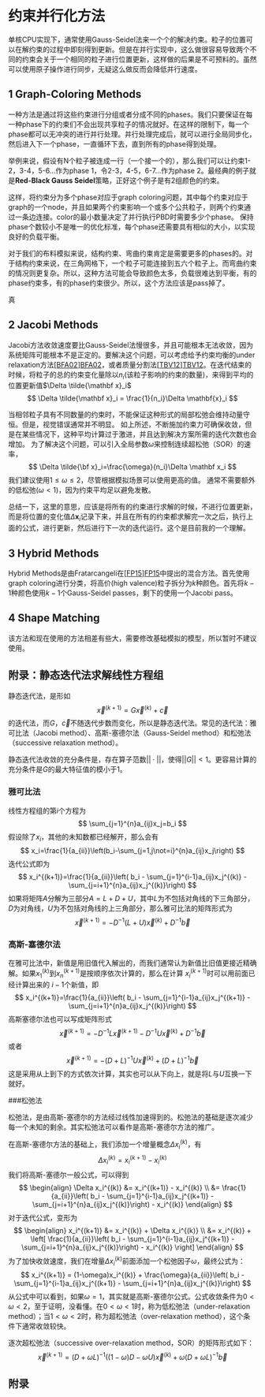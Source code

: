 # 约束并行化方法

单核CPU实现下，通常使用Gauss-Seidel法来一个个的解决约束。粒子的位置可以在解约束的过程中即刻得到更新。但是在并行实现中，这么做很容易导致两个不同的约束会关于一个相同的粒子进行位置更新，这样做的后果是不可预料的。虽然可以使用原子操作进行同步，无疑这么做反而会降低并行速度。

## 1 Graph-Coloring Methods

一种方法是通过将这些约束进行分组或者分成不同的phases。我们只要保证在每一种phase下的约束们不会出现共享粒子的情况就好。在这样的限制下，每一个phase都可以无冲突的进行并行处理。并行处理完成后，就可以进行全局同步化，然后进入下一个phase，一直循环下去，直到所有的phase得到处理。

举例来说，假设有N个粒子被连成一行（一个接一个的），那么我们可以让约束1-2，3-4，5-6...作为phase 1，令2-3，4-5，6-7...作为phase 2。最经典的例子就是**Red-Black Gauss Seidel**策略，正好这个例子是有2组颜色的约束。

这样，将约束分为多个phase对应于graph coloring问题，其中每个约束对应于graph的一个node，并且如果两个约束影响一个或多个公共粒子，则两个约束通过一条边连接。color的最小数量决定了并行执行PBD时需要多少个phase。 保持phase个数较小不是唯一的优化标准，每个phase还需要具有相似的大小，以实现良好的负载平衡。

对于我们的布料模拟来说，结构约束、弯曲约束肯定是需要更多的phases的。对于结构约束来说，在三角网格下，一个粒子可能连接到五六个粒子上。而弯曲约束的情况则更复杂。所以，这种方法可能会导致颜色太多，负载很难达到平衡，有的phase约束多，有的phase约束很少。所以，这个方法应该是pass掉了。

真

## 2 Jacobi Methods

Jacobi方法收敛速度要比Gauss-Seidel法慢很多，并且可能根本无法收敛，因为系统矩阵可能根本不是正定的。要解决这个问题，可以考虑给予约束均衡的under relaxation方法[[BFA02]][BFA02]，或者质量分割法[[TBV12]][TBV12]。在迭代结束的时候，将粒子的总的约束变化量除以$n_i$(该粒子影响的约束的数量)，来得到平均的位置更新值$\Delta \tilde{\mathbf x}_i$
$$
\Delta \tilde{\mathbf x}_i = \frac{1}{n_i}\Delta \mathbf{x}_i
$$

当相邻粒子具有不同数量的约束时，不能保证这种形式的局部松弛会维持动量守恒。但是，视觉错误通常并不明显。 如上所述，不断施加约束力可确保收敛，但是在某些情况下，这种平均计算过于激进，并且达到解决方案所需的迭代次数也会增加。 为了解决这个问题，可以引入全局参数$\omega$来控制连续超松弛（SOR）的速率，
$$
\Delta \tilde{\bf x}_i=\frac{\omega}{n_i}\Delta \mathbf x_i
$$
我们建议使用$1\le\omega\le2$，尽管根据模拟场景可以使用更高的值。 通常不需要额外的低松弛$(\omega < 1)$，因为约束平均足以避免发散。

总结一下，这里的意思，应该是将所有的约束进行求解的时候，不进行位置更新，而是将位置的变化值$\Delta \mathbf x_i$记录下来，并且在所有的约束都求解完一次之后，执行上面的公式，进行更新，然后进行下一次的迭代运行。这个是目前我的一个理解。


## 3 Hybrid Methods

Hybrid Methods是由Fratarcangeli在[[FP15]][FP15]中提出的混合方法。首先使用graph coloring进行分类，将高价(high valence)粒子拆分为$k$种颜色。首先将$k-1$种颜色使用$k-1$个Gauss-Seidel passes，剩下的使用一个Jacobi pass。



## 4 Shape Matching

该方法和现在使用的方法相差有些大，需要修改基础模拟的模型，所以暂时不建议使用。

## 附录：静态迭代法求解线性方程组

静态迭代法，是形如
$$
\vec x^{(k+1)}=G\vec x^{(k)}+\vec c
$$
的迭代法，而$G$，$\vec c$不随迭代步数而变化，所以是静态迭代法。常见的迭代法：雅可比法（Jacobi method）、高斯-塞德尔法（Gauss-Seidel method）和松弛法（successive relaxation method）。

静态迭代法收敛的充分条件是，存在算子范数$||\cdot||$，使得$||G||<1$。更容易计算的充分条件是$G$的最大特征值的模小于$1$。

### 雅可比法

线性方程组的第$i$个方程为
$$
\sum_{j=1}^{n}a_{ij}x_j=b_i
$$
假设除了$x_i$，其他的未知数都已经解开，那么会有
$$
x_i=\frac{1}{a_{ii}}\left(b_i-\sum_{j=1,j\not=i}^{n}a_{ij}x_j\right)
$$
迭代公式即为
$$
x_i^{(k+1)}=\frac{1}{a_{ii}}\left( b_i - \sum_{j=1}^{i-1}a_{ij}x_j^{(k)} - \sum_{j=i+1}^{n}a_{ij}x_j^{(k)}\right)
$$
如果将矩阵$A$分解为三部分$A=L+D+U$，其中$L$为不包括对角线的下三角部分，$D$为对角线，$U$为不包括对角线的上三角部分，那么雅可比法的矩阵形式为
$$
\vec x^{(k+1)}=-D^{-1}(L+U)\vec x^{(k)}+D^{-1}\vec b
$$

### 高斯-塞德尔法

在雅可比法中，新值是用旧值代入解出的，而我们通常认为新值比旧值更接近精确解。如果$x_1^{(k)}$到$x_n^{(k+1)}$是按顺序依次计算的，那么在计算 $x_i^{(k+1)}$时可以用前面已经计算出来的 $i-1$个新值，即
$$
x_i^{(k+1)}=\frac{1}{a_{ii}}\left( b_i - \sum_{j=1}^{i-1}a_{ij}x_j^{(k+1)} - \sum_{j=i+1}^{n}a_{ij}x_j^{(k)}\right)
$$
高斯塞德尔法也可以写成矩阵形式
$$
\vec x^{(k+1)}= -D^{-1}L\vec x^{(k+1)} -D^{-1}U\vec x^{(k)} + D^{-1}\vec b
$$
或者
$$
\vec x^{(k+1)}= -(D+L)^{-1}U\vec x^{(k)} + (D+L)^{-1}\vec b
$$
这是采用从上到下的方式依次计算，其实也可以从下向上，就是将$L$与$U$互换一下就好。

###松弛法

松弛法，是由高斯-塞德尔的方法经过线性加速得到的。松弛法的基础是逐次减少每一个未知的剩余。其实松弛法可以看作是高斯-塞德尔方法的推广。

在高斯-塞德尔方法的基础上，我们添加一个增量概念$\Delta x_i^{(k)}$，有
$$
\Delta x_i^{(k)} = x_i^{(k+1)} - x_i^{(k)}
$$
我们将高斯-塞德尔一般公式，可以得到
$$
\begin{align}
\Delta x_i^{(k)} 
&= x_i^{(k+1)} - x_i^{(k)} \\
&= \frac{1}{a_{ii}}\left( b_i - \sum_{j=1}^{i-1}a_{ij}x_j^{(k+1)} - \sum_{j=i+1}^{n}a_{ij}x_j^{(k)}\right) - x_i^{(k)}
\end{align}
$$
对于迭代公式，变形为
$$
\begin{align}
x_i^{(k+1)}  
&= x_i^{(k)} + \Delta x_i^{(k)} \\
&= x_i^{(k)} + \left[ \frac{1}{a_{ii}}\left( b_i - \sum_{j=1}^{i-1}a_{ij}x_j^{(k+1)} - \sum_{j=i+1}^{n}a_{ij}x_j^{(k)}\right) - x_i^{(k)} \right]
\end{align}
$$
为了加快收敛速度，我们在增量$\Delta x_i^{(k)}$前面添加一个松弛因子$\omega$，最终公式为：
$$
x_i^{(k+1)} = (1-\omega)x_i^{(k)} + \frac{\omega}{a_{ii}}\left( b_i - \sum_{j=1}^{i-1}a_{ij}x_j^{(k+1)} - \sum_{j=i+1}^{n}a_{ij}x_j^{(k)}\right)
$$
从公式中可以看到，如果$\omega=1$，其实就是高斯-塞德尔公式。公式收敛条件为$0<\omega<2$，至于证明，没看懂。在$0<\omega <1$时，称为低松弛法（under-relaxation method）；当$1<\omega <2$时，称为超松弛法（over-relaxation method），这个条件下通常收敛较快。

逐次超松弛法（successive over-relaxation method，SOR）的矩阵形式如下：
$$
\vec x^{(k+1)} = (D+\omega L)^{-1}((1-\omega)D-\omega U)\vec x^{(k)} + \omega(D+\omega L)^{-1}\vec b
$$


## 附录

[FP15]: http://www.cse.chalmers.se/~marcof/pdf/eg15_ppbd.pdf "FRATARCANGELI M., PELLACINI F.: Scalable partitioning for parallel position based dynamics. EUROGRAPHICS 2015 34, 2 (2015). 26"

[ BFA02 ]: https://graphics.stanford.edu/papers/cloth-sig02/cloth.pdf "BRIDSON R., FEDKIW R., ANDERSON J.: Robust treatment of collisions, contact and friction for cloth animation. ACM Trans. Graph. 21, 3 (July 2002), 594–603. 26"

[ TBV12 ]: http://www.richardtonge.com/papers/Tonge-2012-MassSplittingForJitterFreeParallelRigidBodySimulation-preprint.pdf "TONGE R., BENEVOLENSKI F., VOROSHILOV A.: Mass splitting for jitter-free parallel rigid body simulation. ACM Trans. Graph. 31, 4 (July 2012), 105:1–105:8. 26"